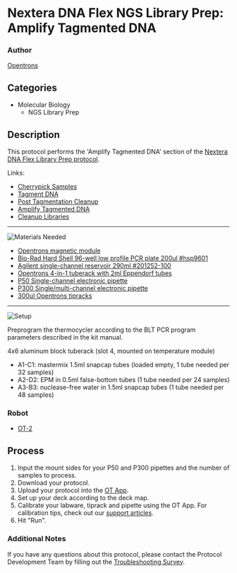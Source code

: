 # Nextera DNA Flex NGS Library Prep: Amplify Tagmented DNA

### Author
[Opentrons](https://opentrons.com/)

## Categories
* Molecular Biology
	* NGS Library Prep


## Description
This protocol performs the 'Amplify Tagmented DNA' section of the [Nextera DNA Flex Library Prep protocol](https://www.illumina.com/products/by-type/sequencing-kits/library-prep-kits/nextera-dna-flex.html).

Links:
* [Cherrypick Samples](./nextera-flex-library-prep-cherrypick-samples)
* [Tagment DNA](./nextera-flex-library-prep-tagment-dna)
* [Post Tagmentation Cleanup](./nextera-flex-library-prep-post-tag-cleanup)
* [Amplify Tagmented DNA](./nextera-flex-library-prep-amplify-tagmented-dna)
* [Cleanup Libraries](./nextera-flex-library-prep-cleanup-libraries)

---
![Materials Needed](https://s3.amazonaws.com/opentrons-protocol-library-website/custom-README-images/001-General+Headings/materials.png)

* [Opentrons magnetic module](https://shop.opentrons.com/collections/hardware-modules/products/magdeck)
* [Bio-Rad Hard Shell 96-well low profile PCR plate 200ul #hsp9601](bio-rad.com/en-us/sku/hsp9601-hard-shell-96-well-pcr-plates-low-profile-thin-wall-skirted-white-clear?ID=hsp9601)
* [Agilent single-channel reservoir 290ml #201252-100](https://www.agilent.com/store/en_US/Prod-201252-100/201252-100)
* [Opentrons 4-in-1 tuberack with 2ml Eppendorf tubes](https://shop.opentrons.com/collections/racks-and-adapters/products/tube-rack-set-1)
* [P50 Single-channel electronic pipette](https://shop.opentrons.com/collections/ot-2-pipettes)
* [P300 Single/multi-channel electronic pipette](https://shop.opentrons.com/collections/ot-2-pipettes)
* [300ul Opentrons tipracks](https://shop.opentrons.com/collections/opentrons-tips/products/opentrons-300ul-tips)

---
![Setup](https://s3.amazonaws.com/opentrons-protocol-library-website/custom-README-images/001-General+Headings/Setup.png)

Preprogram the thermocycler according to the BLT PCR program parameters described in the kit manual.

4x6 aluminum block tuberack (slot 4, mounted on temperature module)
* A1-C1: mastermix 1.5ml snapcap tubes (loaded empty, 1 tube needed per 32 samples)
* A2-D2: EPM in 0.5ml false-bottom tubes (1 tube needed per 24 samples)
* A3-B3: nuclease-free water in 1.5ml snapcap tubes (1 tube needed per 48 samples)

### Robot
* [OT-2](https://opentrons.com/ot-2)

## Process
1. Input the mount sides for your P50 and P300 pipettes and the number of samples to process.
2. Download your protocol.
3. Upload your protocol into the [OT App](https://opentrons.com/ot-app).
4. Set up your deck according to the deck map.
5. Calibrate your labware, tiprack and pipette using the OT App. For calibration tips, check out our [support articles](https://support.opentrons.com/en/collections/1559720-guide-for-getting-started-with-the-ot-2).
6. Hit "Run".

### Additional Notes
If you have any questions about this protocol, please contact the Protocol Development Team by filling out the [Troubleshooting Survey](https://protocol-troubleshooting.paperform.co/).
